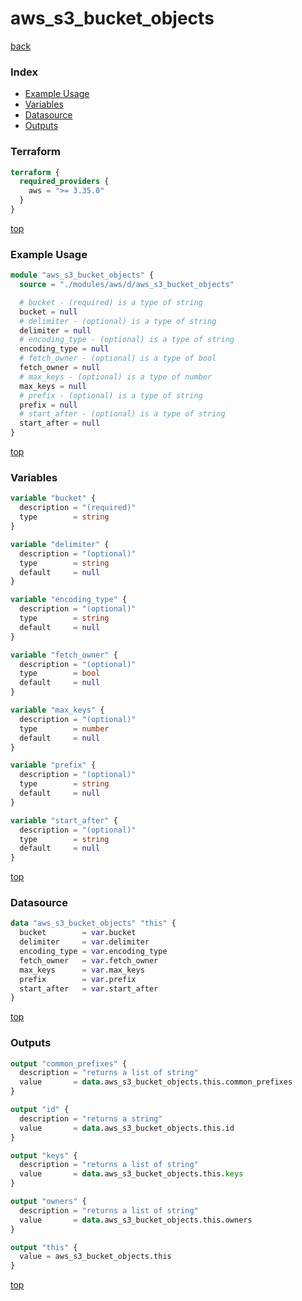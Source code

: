 # aws_s3_bucket_objects

[back](../aws.md)

### Index

- [Example Usage](#example-usage)
- [Variables](#variables)
- [Datasource](#datasource)
- [Outputs](#outputs)

### Terraform

```terraform
terraform {
  required_providers {
    aws = ">= 3.35.0"
  }
}
```

[top](#index)

### Example Usage

```terraform
module "aws_s3_bucket_objects" {
  source = "./modules/aws/d/aws_s3_bucket_objects"

  # bucket - (required) is a type of string
  bucket = null
  # delimiter - (optional) is a type of string
  delimiter = null
  # encoding_type - (optional) is a type of string
  encoding_type = null
  # fetch_owner - (optional) is a type of bool
  fetch_owner = null
  # max_keys - (optional) is a type of number
  max_keys = null
  # prefix - (optional) is a type of string
  prefix = null
  # start_after - (optional) is a type of string
  start_after = null
}
```

[top](#index)

### Variables

```terraform
variable "bucket" {
  description = "(required)"
  type        = string
}

variable "delimiter" {
  description = "(optional)"
  type        = string
  default     = null
}

variable "encoding_type" {
  description = "(optional)"
  type        = string
  default     = null
}

variable "fetch_owner" {
  description = "(optional)"
  type        = bool
  default     = null
}

variable "max_keys" {
  description = "(optional)"
  type        = number
  default     = null
}

variable "prefix" {
  description = "(optional)"
  type        = string
  default     = null
}

variable "start_after" {
  description = "(optional)"
  type        = string
  default     = null
}
```

[top](#index)

### Datasource

```terraform
data "aws_s3_bucket_objects" "this" {
  bucket        = var.bucket
  delimiter     = var.delimiter
  encoding_type = var.encoding_type
  fetch_owner   = var.fetch_owner
  max_keys      = var.max_keys
  prefix        = var.prefix
  start_after   = var.start_after
}
```

[top](#index)

### Outputs

```terraform
output "common_prefixes" {
  description = "returns a list of string"
  value       = data.aws_s3_bucket_objects.this.common_prefixes
}

output "id" {
  description = "returns a string"
  value       = data.aws_s3_bucket_objects.this.id
}

output "keys" {
  description = "returns a list of string"
  value       = data.aws_s3_bucket_objects.this.keys
}

output "owners" {
  description = "returns a list of string"
  value       = data.aws_s3_bucket_objects.this.owners
}

output "this" {
  value = aws_s3_bucket_objects.this
}
```

[top](#index)